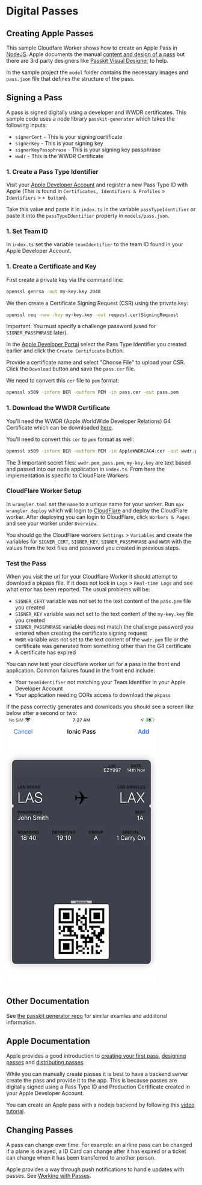 # Digital Passes

## Creating Apple Passes
This sample Cloudfare Worker shows how to create an Apple Pass in [NodeJS](https://nodejs.org/). Apple documents the manual [content and design of a pass](https://developer.apple.com/documentation/walletpasses/creating_the_source_for_a_pass) but there are 3rd party designers like [Passkit Visual Designer](https://pkvd.app/) to help.

In the sample project the `model` folder contains the necessary images and `pass.json` file that defines the structure of the pass.

## Signing a Pass
A pass is signed digitally using a developer and WWDR certificates.
This sample code uses a node library `passkit-generator` which takes the following inputs:
- `signerCert` - This is your signing certificate
- `signerKey` - This is your signing key
- `signerKeyPassphrase` - This is your signing key passphrase
- `wwdr` - This is the WWDR Certificate

### 1. Create a Pass Type Identifier
Visit your [Apple Developer Account](https://developer.apple.com/account/resources/identifiers/passTypeId/add/) and register a new Pass Type ID with Apple (This is found in `Certificates, Identifiers & Profiles` > `Identifiers` > `+ button`).

Take this value and paste it in `index.ts` in the variable `passTypeIdentifier` or paste it into the `passTypeIdentifier` property in `models/pass.json`.

### 1. Set Team ID
In `index.ts` set the variable `teamIdentifier` to the team ID found in your Apple Developer Account.

### 1. Create a Certificate and Key

First create a private key via the command line:
```bash
openssl genrsa -out my-key.key 2048
```

We then create a Certificate Signing Request (CSR) using the private key:
```bash
openssl req -new -key my-key.key -out request.certSigningRequest
```

Important: You must specify a challenge password (used for `SIGNER_PASSPHRASE` later).

In the [Apple Developer Portal](https://developer.apple.com/account/resources/identifiers/list/passTypeId) select the Pass Type Identifier you created earlier and click the `Create Certificate` button.

Provide a certificate name and select "Choose File" to upload your CSR.
Click the `Download` button and save the `pass.cer` file.

We need to convert this `cer` file to `pem` format:
```bash
openssl x509 -inform DER -outform PEM -in pass.cer -out pass.pem
```

### 1. Download the WWDR Certificate
You'll need the WWDR (Apple WorldWide Developer Relations) G4 Certificate which can be downloaded [here](https://www.apple.com/certificateauthority/).

You'll need to convert this `cer` to `pem` format as well:
```bash
openssl x509 -inform DER -outform PEM -in AppleWWDRCAG4.cer -out wwdr.pem
```

The 3 important secret files: `wwdr.pem`, `pass.pem`, `my-key.key` are text based and passed into our node application in `index.ts`. From here the implementation is specific to CloudFlare Workers.

### CloudFlare Worker Setup
In `wrangler.toml` set the `name` to a unique name for your worker.
Run `npx wrangler deploy` which will login to [CloudFlare](https://www.cloudflare.com/) and deploy the CloudFlare worker. After deploying you can login to CloudFlare, click `Workers & Pages` and see your worker under `Overview`.

You should go the CloudFlare workers `Settings` > `Variables` and create the variables for `SIGNER_CERT`, `SIGNER_KEY`, `SIGNER_PASSPHRASE` and `WWDR` with the values from the text files and password you created in previous steps.

### Test the Pass
When you visit the url for your Cloudflare Worker it should attempt to download a pkpass file. If it does not look in `Logs` > `Real-time Logs` and see what error has been reported. The usual problems will be:
- `SIGNER_CERT` variable was not set to the text content of the `pass.pem` file you created
- `SIGNER_KEY` variable was not set to the text content of the `my-key.key` file you created
- `SIGNER_PASSPHRASE` variable does not match the challenge password you entered when creating the certificate signing request
- `WWDR` variable was not set to the text content of the `wwdr.pem` file or the certificate was generated from something other than the G4 certificate
- A certificate has expired

You can now test your cloudflare worker url for a pass in the front end application. Common failures found in the front end include:
- Your `teamIdentifier` not matching your Team Identifier in your Apple Developer Account
- Your application needing CORs access to download the `pkpass`

If the pass correctly generates and downloads you should see a screen like below after a second or two:
![App Screenshot](./assets/example-pass.png)

## Other Documentation
See [the passkit generator repo](https://github.com/alexandercerutti/passkit-generator/tree/master/examples/cloudflare-worker) for similar examles and addiitonal information.

## Apple Documentation
Apple provides a good introduction to [creating your first pass](https://developer.apple.com/library/archive/documentation/UserExperience/Conceptual/PassKit_PG/YourFirst.html#//apple_ref/doc/uid/TP40012195-CH2-SW1), [designing passes](https://developer.apple.com/library/archive/documentation/UserExperience/Conceptual/PassKit_PG/Creating.html#//apple_ref/doc/uid/TP40012195-CH4-SW1) and [distributing passes](https://developer.apple.com/library/archive/documentation/UserExperience/Conceptual/PassKit_PG/DistributingPasses.html#//apple_ref/doc/uid/TP40012195-CH11-SW1).

While you can manually create passes it is best to have a backend server create the pass and provide it to the app. This is because passes are digitally signed using a Pass Type ID and Production Certificate created in your Apple Developer Account.

You can create an Apple pass with a nodejs backend by following this [video tutorial](https://www.youtube.com/watch?v=rJZdPoXHtzI).

## Changing Passes
A pass can change over time. For example: an airline pass can be changed if a plane is delayed, a ID Card can change after it has expired or a ticket can change when it has been transferred to another person.

Apple provides a way through push notifications to handle updates with passes. See [Working with Passes](https://developer.apple.com/library/archive/documentation/UserExperience/Conceptual/PassKit_PG/Updating.html#//apple_ref/doc/uid/TP40012195-CH5-SW1).